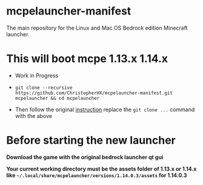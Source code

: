 # mcpelauncher-manifest
The main repository for the Linux and Mac OS Bedrock edition Minecraft launcher.

# This will boot mcpe 1.13.x 1.14.x
- Work in Progress

- `git clone --recursive https://github.com/ChristopherHX/mcpelauncher-manifest.git mcpelauncher && cd mcpelauncher`

- Then follow the original [instruction](https://mcpelauncher.readthedocs.io/en/latest/source_build/launcher.html) replace the `git clone ...` command with the above


# Before starting the new launcher
**Download the game with the original bedrock launcher qt gui**

**Your current working directory must be the assets folder of 1.13.x or 1.14.x like `~/.local/share/mcpelauncher/versions/1.14.0.3/assets` for 1.14.0.3**
